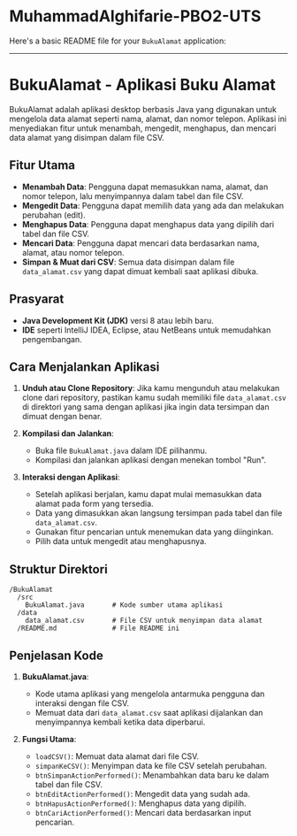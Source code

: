 # MuhammadAlghifarie-PBO2-UTS
Here's a basic README file for your `BukuAlamat` application:

---

# BukuAlamat - Aplikasi Buku Alamat

BukuAlamat adalah aplikasi desktop berbasis Java yang digunakan untuk mengelola data alamat seperti nama, alamat, dan nomor telepon. Aplikasi ini menyediakan fitur untuk menambah, mengedit, menghapus, dan mencari data alamat yang disimpan dalam file CSV.

## Fitur Utama
- **Menambah Data**: Pengguna dapat memasukkan nama, alamat, dan nomor telepon, lalu menyimpannya dalam tabel dan file CSV.
- **Mengedit Data**: Pengguna dapat memilih data yang ada dan melakukan perubahan (edit).
- **Menghapus Data**: Pengguna dapat menghapus data yang dipilih dari tabel dan file CSV.
- **Mencari Data**: Pengguna dapat mencari data berdasarkan nama, alamat, atau nomor telepon.
- **Simpan & Muat dari CSV**: Semua data disimpan dalam file `data_alamat.csv` yang dapat dimuat kembali saat aplikasi dibuka.

## Prasyarat
- **Java Development Kit (JDK)** versi 8 atau lebih baru.
- **IDE** seperti IntelliJ IDEA, Eclipse, atau NetBeans untuk memudahkan pengembangan.

## Cara Menjalankan Aplikasi
1. **Unduh atau Clone Repository**: 
   Jika kamu mengunduh atau melakukan clone dari repository, pastikan kamu sudah memiliki file `data_alamat.csv` di direktori yang sama dengan aplikasi jika ingin data tersimpan dan dimuat dengan benar.

2. **Kompilasi dan Jalankan**:
   - Buka file `BukuAlamat.java` dalam IDE pilihanmu.
   - Kompilasi dan jalankan aplikasi dengan menekan tombol "Run".

3. **Interaksi dengan Aplikasi**:
   - Setelah aplikasi berjalan, kamu dapat mulai memasukkan data alamat pada form yang tersedia.
   - Data yang dimasukkan akan langsung tersimpan pada tabel dan file `data_alamat.csv`.
   - Gunakan fitur pencarian untuk menemukan data yang diinginkan.
   - Pilih data untuk mengedit atau menghapusnya.

## Struktur Direktori
```
/BukuAlamat
  /src
    BukuAlamat.java       # Kode sumber utama aplikasi
  /data
    data_alamat.csv       # File CSV untuk menyimpan data alamat
  /README.md              # File README ini
```

## Penjelasan Kode
1. **BukuAlamat.java**:
   - Kode utama aplikasi yang mengelola antarmuka pengguna dan interaksi dengan file CSV.
   - Memuat data dari `data_alamat.csv` saat aplikasi dijalankan dan menyimpannya kembali ketika data diperbarui.
   
2. **Fungsi Utama**:
   - `loadCSV()`: Memuat data alamat dari file CSV.
   - `simpanKeCSV()`: Menyimpan data ke file CSV setelah perubahan.
   - `btnSimpanActionPerformed()`: Menambahkan data baru ke dalam tabel dan file CSV.
   - `btnEditActionPerformed()`: Mengedit data yang sudah ada.
   - `btnHapusActionPerformed()`: Menghapus data yang dipilih.
   - `btnCariActionPerformed()`: Mencari data berdasarkan input pencarian.

